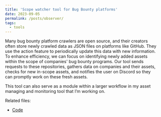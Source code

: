 ```yaml
---
title: 'Scope watcher tool for Bug Bounty platforms'
date: 2023-09-05
permalink: /posts/observer/
tags:
  - tools
---
```

Many bug bounty platform crawlers are open source, and their creators often store newly crawled data as JSON files on platforms like GitHub. They use the action feature to periodically update this data with new information. To enhance efficiency, we can focus on identifying newly added assets within the scope of companies' bug bounty programs. Our tool sends requests to these repositories, gathers data on companies and their assets, checks for new in-scope assets, and notifies the user on Discord so they can promptly work on these fresh assets. 

This tool can also serve as a module within a larger workflow in my asset managing and monitoring tool that I’m working on.

Related files:
* [Code](https://github.com/0xGwyn/Observer)
